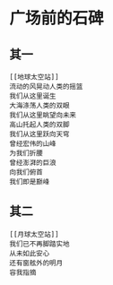 # 广场前的石碑
## 其一
	[[地球太空站]]
	流动的风晃动人类的摇篮
	我们从这里诞生
	大海涤荡人类的双眼
	我们从这里眺望向未来
	高山托起人类的双脚
	我们从这里跃向天穹
	曾经宏伟的山峰
	为我们折腰
	曾经澎湃的巨浪
	向我们俯首
	我们即是巅峰
## 其二
	[[月球太空站]]
	我们已不再脚踏实地
	从未如此安心
	还有窗舷外的明月
	容我指摘
